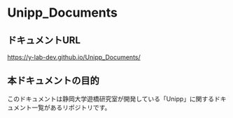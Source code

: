 # Unipp_Documents

## ドキュメントURL
https://y-lab-dev.github.io/Unipp_Documents/

## 本ドキュメントの目的

このドキュメントは静岡大学遊橋研究室が開発している「Unipp」に関するドキュメント一覧があるリポジトリです。
